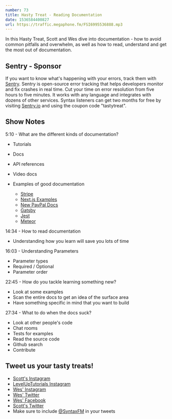 ```yaml
---
number: 73
title: Hasty Treat - Reading Documentation
date: 1536584400827
url: https://traffic.megaphone.fm/FSI6995536888.mp3
---
```


In this Hasty Treat, Scott and Wes dive into documentation - how to avoid common pitfalls and overwhelm, as well as how to read, understand and get the most out of documentation.

## Sentry - Sponsor

If you want to know what's happening with your errors, track them with [Sentry](https://sentry.io/). Sentry is open-source error tracking that helps developers monitor and fix crashes in real time. Cut your time on error resolution from five hours to five minutes. It works with any language and integrates with dozens of other services. Syntax listeners can get two months for free by visiting [Sentry.io](https://sentry.io/) and using the coupon code "tastytreat".

## Show Notes

5:10 - What are the different kinds of documentation?

* Tutorials
* Docs
* API references
* Video docs

* Examples of good documentation
  * [Stripe](https://stripe.com/docs)
  * [Next.js Examples](https://github.com/zeit/next.js/tree/canary/examples)
  * [New PayPal Docs](https://developer.paypal.com/docs/)
  * [Gatsby](https://www.gatsbyjs.org/tutorial/part-two/)
  * [Jest](https://jestjs.io/docs/en/getting-started)
  * [Meteor](https://docs.meteor.com/#/basic/)


14:34 - How to read documentation

* Understanding how you learn will save you lots of time

16:03 - Understanding Parameters

* Parameter types
* Required / Optional
* Parameter order

22:45 - How do you tackle learning something new?

* Look at some examples
* Scan the entire docs to get an idea of the surface area
* Have something specific in mind that you want to build

27:34 - What to do when the docs suck?

* Look at other people's code
* Chat rooms
* Tests for examples
* Read the source code
* Github search
* Contribute

## Tweet us your tasty treats!

* [Scott's Instagram](https://www.instagram.com/stolinski/)
* [LevelUpTutorials Instagram](https://www.instagram.com/LevelUpTutorials/)
* [Wes' Instagram](https://www.instagram.com/wesbos/)
* [Wes' Twitter](https://twitter.com/wesbos)
* [Wes' Facebook](https://www.facebook.com/wesbos.developer)
* [Scott's Twitter](https://twitter.com/stolinski)
* Make sure to include [@SyntaxFM](https://twitter.com/SyntaxFM) in your tweets
